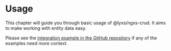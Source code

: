 # Usage

This chapter will guide you through basic usage of @lyxs/ngxs-crud. It aims to make working with entity data easy.

Please see the [integration example in the GitHub repository](https://github.com/bitflut/lyxs/tree/master/apps/ng-integration) if any of the examples need more context.

